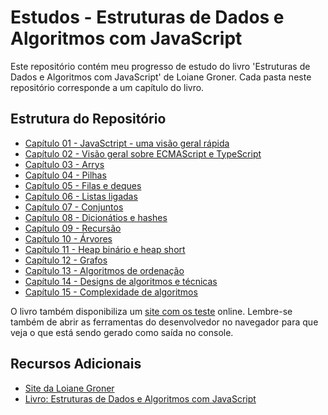 # Estudos - Estruturas de Dados e Algoritmos com JavaScript

Este repositório contém meu progresso de estudo do livro 'Estruturas de Dados e Algoritmos com JavaScript' de Loiane Groner. Cada pasta neste repositório corresponde a um capítulo do livro.

## Estrutura do Repositório

- [Capítulo 01 - JavaSctript - uma visão geral rápida](./capitulo-01)
- [Capítulo 02 - Visão geral sobre ECMAScript e TypeScript](./capitulo-02)
- [Capítulo 03 - Arrys](./capitulo-03)
- [Capítulo 04 - Pilhas](./capitulo-04)
- [Capítulo 05 - Filas e deques](./capitulo-05)
- [Capítulo 06 - Listas ligadas](./capitulo-06)
- [Capítulo 07 - Conjuntos](./capitulo-07)
- [Capítulo 08 - Dicionátios e hashes](./capitulo-08)
- [Capítulo 09 - Recursão](./capitulo-09)
- [Capítulo 10 - Árvores](./capitulo-10)
- [Capítulo 11 - Heap binário e heap short](./capitulo-11)
- [Capítulo 12 - Grafos](./capitulo-12)
- [Capítulo 13 - Algoritmos de ordenação](./capitulo-13)
- [Capítulo 14 - Designs de algoritmos e técnicas](./capitulo-14)
- [Capítulo 15 - Complexidade de algoritmos](./capitulo-15)

O livro também disponibiliza um [site com os teste](https://javascript-ds-algorithms-book.firebaseapp.com/) online. Lembre-se também de abrir as ferramentas do desenvolvedor no navegador para que veja o que está sendo gerado como saída no console.

## Recursos Adicionais

- [Site da Loiane Groner](https://loiane.training/)
- [Livro: Estruturas de Dados e Algoritmos com JavaScript](https://www.amazon.com.br/Estruturas-Dados-Algoritmos-Com-Javascript-dp-8575226932/dp/8575226932/ref=dp_ob_title_bk)

